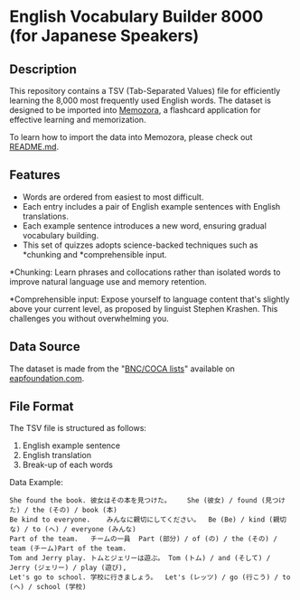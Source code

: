 # English Vocabulary Builder 8000 (for Japanese Speakers)

## Description

This repository contains a TSV (Tab-Separated Values) file for efficiently learning the 8,000 most frequently used English words. The dataset is designed to be imported into [Memozora](https://memozora.com), a flashcard application for effective learning and memorization.

To learn how to import the data into Memozora, please check out [README.md](/README.md).

## Features

- Words are ordered from easiest to most difficult.
- Each entry includes a pair of English example sentences with English translations.
- Each example sentence introduces a new word, ensuring gradual vocabulary building.
- This set of quizzes adopts science-backed techniques such as *chunking and *comprehensible input.

\*Chunking: Learn phrases and collocations rather than isolated words to improve natural language use and memory retention.

\*Comprehensible input: Expose yourself to language content that's slightly above your current level, as proposed by linguist Stephen Krashen. This challenges you without overwhelming you.

## Data Source

The dataset is made from the "[BNC/COCA lists](https://www.eapfoundation.com/vocab/general/bnccoca/)" available on [eapfoundation.com](https://www.eapfoundation.com/).

## File Format

The TSV file is structured as follows:

1. English example sentence
2. English translation
3. Break-up of each words

Data Example:

```
She found the book.	彼女はその本を見つけた。	She (彼女) / found (見つけた) / the (その) / book (本)
Be kind to everyone.	みんなに親切にしてください。	Be (Be) / kind (親切な) / to (へ) / everyone (みんな)
Part of the team.	チームの一員	Part (部分) / of (の) / the (その) / team (チーム)Part of the team.
Tom and Jerry play.	トムとジェリーは遊ぶ。	Tom (トム) / and (そして) / Jerry (ジェリー) / play (遊び),
Let's go to school.	学校に行きましょう。	Let's (レッツ) / go (行こう) / to (へ) / school (学校)
```
